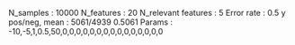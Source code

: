 N_samples                     : 10000
N_features                    : 20
N_relevant features           : 5
Error rate                    : 0.5
y pos/neg, mean               : 5061/4939 0.5061
Params                        : -10,-5,1,0.5,50,0,0,0,0,0,0,0,0,0,0,0,0,0,0,0

